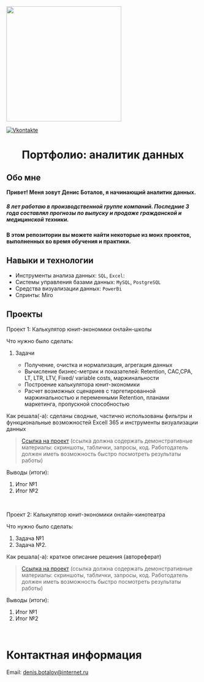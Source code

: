 <img src="https://media.giphy.com/media/hE7qzzcOwXh5u/giphy.gif" width="300" height="300">

[![Vkontakte](https://img.shields.io/badge/VK-green?logo=VK&logoColor=white)](https://vk.com/id9614535)
<h1 align="center">Портфолио: аналитик данных

## Обо мне 

**Привет! Меня зовут Денис Боталов, я начинающий аналитик данных.** 

<h5>8 лет работаю в производственной группе компаний. Последние 3 года составлял прогнозы по выпуску и продаже гражданской и медицинской техники.</h5>
 
**В этом репозитории вы можете найти некоторые из моих проектов, выполненных во время обучения и практики.**


## Навыки и технологии
- Инструменты анализа данных: ``SQL``, ``Excel``: 
- Системы управления базами данных: ``MySQL``, ``PostgreSQL``
- Средства визуализации данных: ``PowerBi``
- Спринты: Miro



## Проекты
<p> Проект 1: Калькулятор юнит-экономики онлайн-школы</p>
<p>Что нужно было сделать:<p>
<ol>
  <li>Задачи</li>
 
 - Получение, очистка и нормализация, агрегация данных
 - Вычисление бизнес-метрик и показателей: Retention, CAC,CPA, LT, LTR, LTV, Fixed/ variable costs, маржинальности
 - Построение калькулятора юнит-экономики
 - Расчет возможных сценариев с таргетированной маржинальностью и переменными Retention, планами маркетинга, пропускной способностью
  
</ol>

<p>Как решала(-а): сделаны сводные, частично использованы фильтры и функциональные возможностей Excell 365 и инструменты визуализации данных<p>


> <a href="https://github.com/Skyproportfolio/data-analytics-5month/blob/main/Проект%20№1.xlsx">Ссылка на проект</a>
  (ссылка должна содержать демонстративные материалы: скриншоты, таблички, запросы, код. Работодатель должен иметь возможность быстро посмотреть результаты работы)

<p>Выводы (итоги):<p>
<ol>
  <li>Итог №1</li>
  <li>Итог №2</li>
</ol>
<br> 

<p> Проект 2: Калькулятор юнит-экономики онлайн-кинотеатра</p>
<p>Что нужно было сделать:<p>
<ol>
  <li>Задача №1</li>
  <li>Задача №2.</li>
</ol>

<p>Как решала(-а): краткое описание решения (автореферат)<p>

> <a href="https://drive.google.com/drive/folders/11HcEeqniyrCMjuwHZ0GLysX0A2SEv-_x">Ссылка на проект</a>
 (ссылка должна содержать демонстративные материалы: скриншоты, таблички, запросы, код. Работодатель должен иметь возможность быстро посмотреть результаты работы)
 
<p>Выводы (итоги):<p>
<ol>
  <li>Итог №1</li>
  <li>Итог №2</li>
</ol>
<br> 

# Контактная информация
Email: <denis.botalov@internet.ru>
